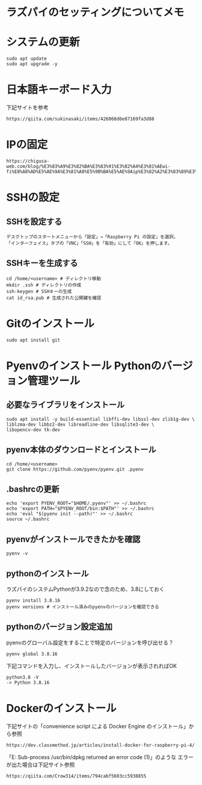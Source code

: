 # ラズパイのセッティングについてメモ

# システムの更新
```
sudo apt update
sudo apt upgrade -y
```
# 日本語キーボード入力
下記サイトを参考
```
https://qiita.com/sukinasaki/items/426068d6e87169fa3d88
```

# IPの固定
```
https://chigusa-web.com/blog/%E3%83%A9%E3%82%BA%E3%83%91%E3%82%A4%E3%81%AEwi-fi%E8%A8%AD%E5%AE%9A%E3%81%A8%E5%9B%BA%E5%AE%9Aip%E3%82%A2%E3%83%89%E3%83%AC%E3%82%B9%E3%82%92%E8%A8%AD%E5%AE%9A%E3%81%99%E3%82%8B/
```

# SSHの設定
## SSHを設定する
```
デスクトップのスタートメニューから「設定」→「Raspberry Pi の設定」を選択。
「インターフェイス」タブの「VNC」「SSH」を「有効」にして「OK」を押します。
```

## SSHキーを生成する
```
cd /home/<username> # ディレクトリ移動
mkdir .ssh # ディレクトリの作成
ssh-keygen # SSHキーの生成
cat id_rsa.pub # 生成された公開鍵を確認
```

# Gitのインストール
```
sudo apt install git
```

# Pyenvのインストール Pythonのバージョン管理ツール
## 必要なライブラリをインストール
```
sudo apt install -y build-essential libffi-dev libssl-dev zlib1g-dev \
liblzma-dev libbz2-dev libreadline-dev libsqlite3-dev \
libopencv-dev tk-dev
```
## pyenv本体のダウンロードとインストール
```
cd /home/<username>
git clone https://github.com/pyenv/pyenv.git .pyenv
```

## .bashrcの更新
```
echo 'export PYENV_ROOT="$HOME/.pyenv"' >> ~/.bashrc
echo 'export PATH="$PYENV_ROOT/bin:$PATH"' >> ~/.bashrc
echo 'eval "$(pyenv init --path)"' >> ~/.bashrc
source ~/.bashrc
```

## pyenvがインストールできたかを確認
```
pyenv -v
```

## pythonのインストール
ラズパイのシステムPythonが3.9.2なので念のため、3.8にしておく
```
pyenv install 3.8.16
pyenv versions # インストール済みのpyenvのバージョンを確認できる
```

## pythonのバージョン設定追加
pyenvのグローバル設定をすることで特定のバージョンを呼び出せる？
```
pyenv global 3.8.16
```
下記コマンドを入力し、インストールしたバージョンが表示されればOK
```
python3.8 -V
-> Python 3.8.16
```

# Dockerのインストール
下記サイトの「convenience script による Docker Engine のインストール」から参照
```
https://dev.classmethod.jp/articles/install-docker-for-raspberry-pi-4/
```

「E: Sub-process /usr/bin/dpkg returned an error code (1)」のような
エラーが出た場合は下記サイト参照
```
https://qiita.com/Crow314/items/794cabf5603cc5938855
```
